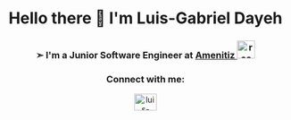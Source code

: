 <h1 align="center">Hello there 👋 I'm Luis-Gabriel Dayeh </h1>
<h3 align="center"> ➣ I'm a Junior Software Engineer at <a href="https://www.amenitiz.com/" target="_blank"> Amenitiz </a>  <img src="https://cdn-images.welcometothejungle.com/zx68grPIyEV8FtOZzrT2vOP3s_BRxWtxPFdi2J0qm-c/rs:auto:200::/q:85/czM6Ly93dHRqLXByb2R1Y3Rpb24vdXBsb2Fkcy9vcmdhbml6YXRpb24vbG9nby83OTMxLzE1NzI1My9mYmNmZDE5MS01ZmY0LTQzZGUtODA5Ni0yZDY5MTNkZmU4MjAucG5n" alt="react" width="32" height="32"/> </h3> 

<h3 align="center">Connect with me: </h3>

<p align="center">
<a href="https://www.linkedin.com/in/luis-gabrieldayeh/" target="blank"><img align="center" src="https://raw.githubusercontent.com/rahuldkjain/github-profile-readme-generator/master/src/images/icons/Social/linked-in-alt.svg" alt="luis-gabriel ayman dayeh" height="30" width="40" /></a>
</p>
 
